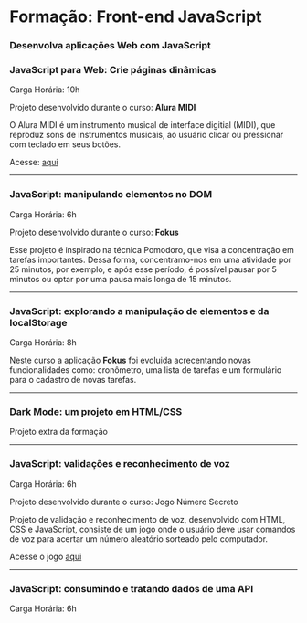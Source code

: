 # Formação: Front-end JavaScript
### Desenvolva aplicações Web com JavaScript

### JavaScript para Web: Crie páginas dinâmicas
Carga Horária: 10h

Projeto desenvolvido durante o curso: **Alura MIDI**

O Alura MIDI é um instrumento musical de interface digitial (MIDI), que reproduz sons de instrumentos musicais, ao usuário clicar ou pressionar com teclado em seus botões.

Acesse: [aqui](https://alura-midi-seven-henna.vercel.app/)

---

### JavaScript: manipulando elementos no DOM
Carga Horária: 6h

Projeto desenvolvido durante o curso: **Fokus**

Esse projeto é inspirado na técnica Pomodoro, que visa a concentração em tarefas importantes. Dessa forma, concentramo-nos em uma atividade por 25 minutos, por exemplo, e após esse período, é possível pausar por 5 minutos ou optar por uma pausa mais longa de 15 minutos.

---

### JavaScript: explorando a manipulação de elementos e da localStorage
Carga Horária: 8h

Neste curso a aplicação **Fokus** foi evoluida acrecentando novas funcionalidades como: cronômetro, uma lista de tarefas e um formulário para o cadastro de novas tarefas.

---

### Dark Mode: um projeto em HTML/CSS
Projeto extra da formação

---

### JavaScript: validações e reconhecimento de voz
Carga Horária: 6h

Projeto desenvolvido durante o curso: Jogo Número Secreto

Projeto de validação e reconhecimento de voz, desenvolvido com HTML, CSS e JavaScript, consiste de um jogo onde o usuário deve usar comandos de voz para acertar um número aleatório sorteado pelo computador.

Acesse o jogo [aqui](https://jogo-numero-secreto-six-mu.vercel.app/)

---

### JavaScript: consumindo e tratando dados de uma API
Carga Horária: 6h
